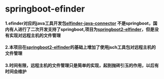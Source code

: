 # springboot-efinder


#### 1.efinder对应的java工具开发包[elfinder-java-connector](https://github.com/trustsystems/elfinder-java-connector) 不是springboot，国内有人进行了二次开发支持了springboot,项目为[springboot2-elfinder](https://gitee.com/boyuan2000cn/springboot2-elfinder#%E6%BC%94%E7%A4%BAdemo)，但是没有实现对远程主机的文件管理
#### 2.本项目在[springboot2-elfinder](https://gitee.com/boyuan2000cn/springboot2-elfinder#%E6%BC%94%E7%A4%BAdemo)的基础上增加了使用jsch工具包对远程主机的文件管理
#### 3.时间有限，远程主机的文件管理只是简单的实现，起到抛砖引玉的作用，以后有时间会维护
